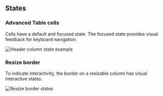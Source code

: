 ## States

### Advanced Table cells

Cells have a default and focused state. The focused state provides visual feedback for keyboard navigation.

![Header column state example](/assets/components/table/advanced-table/advanced-table-focus-states.png)

### Resize border

To indicate interactivity, the border on a resizable column has visual interactive states.

![Resize border states](/assets/components/table/advanced-table/advanced-table-resize-border-states.png)
